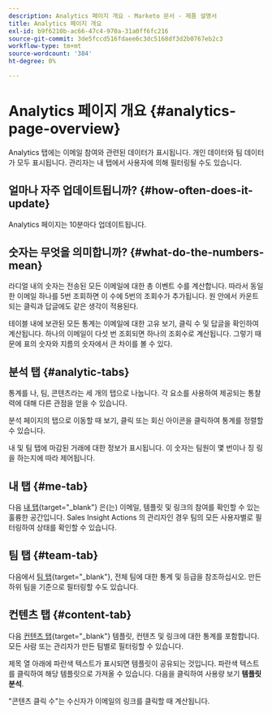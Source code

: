 ```yaml
---
description: Analytics 페이지 개요 - Marketo 문서 - 제품 설명서
title: Analytics 페이지 개요
exl-id: b9f6210b-ac66-47c4-970a-31a0ff6fc216
source-git-commit: 3de5fccd516fdaee6c3dc5168df3d2b0767eb2c3
workflow-type: tm+mt
source-wordcount: '384'
ht-degree: 0%

---
```


# Analytics 페이지 개요 {#analytics-page-overview}

Analytics 탭에는 이메일 참여와 관련된 데이터가 표시됩니다. 개인 데이터와 팀 데이터가 모두 표시됩니다. 관리자는 내 탭에서 사용자에 의해 필터링될 수도 있습니다.

## 얼마나 자주 업데이트됩니까? {#how-often-does-it-update}

Analytics 페이지는 10분마다 업데이트됩니다.

## 숫자는 무엇을 의미합니까? {#what-do-the-numbers-mean}

라디얼 내의 숫자는 전송된 모든 이메일에 대한 총 이벤트 수를 계산합니다. 따라서 동일한 이메일 하나를 5번 조회하면 이 수에 5번의 조회수가 추가됩니다. 원 안에서 카운트되는 클릭과 답글에도 같은 생각이 적용된다.

테이블 내에 보관된 모든 통계는 이메일에 대한 고유 보기, 클릭 수 및 답글을 확인하여 계산됩니다. 하나의 이메일이 다섯 번 조회되면 하나의 조회수로 계산됩니다. 그렇기 때문에 표의 숫자와 지름의 숫자에서 큰 차이를 볼 수 있다.

## 분석 탭 {#analytic-tabs}

통계를 나, 팀, 콘텐츠라는 세 개의 탭으로 나눕니다. 각 요소를 사용하여 제공되는 통찰력에 대해 다른 관점을 얻을 수 있습니다.

분석 페이지의 탭으로 이동할 때 보기, 클릭 또는 회신 아이콘을 클릭하여 통계를 정렬할 수 있습니다.

내 및 팀 탭에 마감된 거래에 대한 정보가 표시됩니다. 이 숫자는 팀원이 몇 번이나 징 링을 하는지에 따라 제어됩니다.

## 내 탭 {#me-tab}

다음 [내 탭](/help/marketo/product-docs/marketo-sales-insight/actions/analytics/understanding-the-me-tab.md){target="_blank"} 은(는) 이메일, 템플릿 및 링크의 참여를 확인할 수 있는 훌륭한 공간입니다. Sales Insight Actions 의 관리자인 경우 팀의 모든 사용자별로 필터링하여 상태를 확인할 수 있습니다.

## 팀 탭 {#team-tab}

다음에서 [팀 탭](/help/marketo/product-docs/marketo-sales-insight/actions/analytics/understanding-the-team-tab.md){target="_blank"}, 전체 팀에 대한 통계 및 등급을 참조하십시오. 만든 하위 팀을 기준으로 필터링할 수도 있습니다.

## 컨텐츠 탭 {#content-tab}

다음 [컨텐츠 탭](/help/marketo/product-docs/marketo-sales-insight/actions/analytics/understanding-the-content-tab.md){target="_blank"} 템플릿, 컨텐츠 및 링크에 대한 통계를 포함합니다. 모든 사람 또는 관리자가 만든 팀별로 필터링할 수 있습니다.

제목 열 아래에 파란색 텍스트가 표시되면 템플릿이 공유되는 것입니다. 파란색 텍스트를 클릭하여 해당 템플릿으로 가져올 수 있습니다. 다음을 클릭하여 사용량 보기 **템플릿 분석**.

&quot;콘텐츠 클릭 수&quot;는 수신자가 이메일의 링크를 클릭할 때 계산됩니다.
